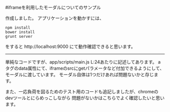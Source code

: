 #iframeを利用したモーダルについてのサンプル

作成しました。
アプリケーションを動かすには、

```
npm install
bower install
grunt server
```

をすると http://localhost:9000
にて動作確認できると思います。

---

単純なコードですが、app/scripts/main.js L:24あたりに記述してあります。
aタグのdata属性にて、iframeのsrcにgetパラメータなど付加できるようにして、モーダルに渡しています。
モーダル自体は1つだけあれば問題ないかと存じます。

また、一応負荷を図るためのテスト用のコードも追記しましたが、chromeのdevツールとにらめっこしながら
問題がないかはこちらでよく確認したいと思います。
